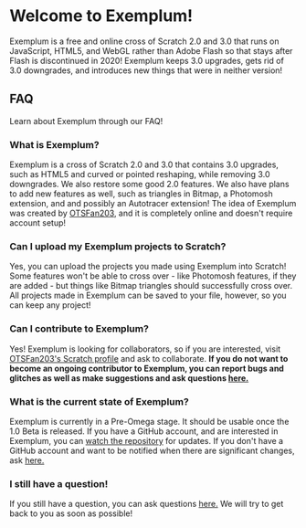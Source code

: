 <h1> Welcome to Exemplum! </h1>

   <p> Exemplum is a free and online cross of Scratch 2.0 and 3.0 that runs on JavaScript, HTML5, and WebGL rather than Adobe Flash so that stays after Flash is discontinued in 2020! Exemplum keeps 3.0 upgrades, gets rid of 3.0 downgrades, and introduces new things that were in neither version! </p>

<h2> FAQ </h2>

   <p> Learn about Exemplum through our FAQ! </p>

<h3> What is Exemplum? </h3>

   <p> Exemplum is a cross of Scratch 2.0 and 3.0 that contains 3.0 upgrades, such as HTML5 and curved or pointed reshaping, while removing 3.0 downgrades. We also restore some good 2.0 features. We also have plans to add new features as well, such as triangles in Bitmap, a Photomosh extension, and and possibly an Autotracer extension! The idea of Exemplum was created by <a href="https://scratch.mit.edu/users/OTSFan203">OTSFan203</a>, and it is completely online and doesn't require account setup! </p>
   
<h3>Can I upload my Exemplum projects to Scratch?</h3>

   <p> Yes, you can upload the projects you made using Exemplum into Scratch! Some features won't be able to cross over - like Photomosh features, if they are added - but things like Bitmap triangles should successfully cross over. All projects made in Exemplum can be saved to your file, however, so you can keep any project! </p>
   
<h3> Can I contribute to Exemplum? </h3>

   <p> Yes! Exemplum is looking for collaborators, so if you are interested, visit <a href="https://scratch.mit.edu/users/OTSFan203">OTSFan203's Scratch profile</a> and ask to collaborate. <strong> If you do not want to become an ongoing contributor to Exemplum, you can report bugs and glitches as well as make suggestions and ask questions <a href="https://github.com/otsfan203/exemplum/issues">here.</a> </strong> </p>
   
<h3> What is the current state of Exemplum? </h3>

   <p> Exemplum is currently in a Pre-Omega stage. It should be usable once the 1.0 Beta is released. If you have a GitHub account, and are interested in Exemplum, you can <a href="https://github.com/otsfan203/exemplum/">watch the repository</a> for updates. If you don't have a GitHub account and want to be notified when there are significant changes, ask <a href="https://scratch.mit.edu/users/OTSFan203"> here. </a></p>
   
<h3> I still have a question! </h3>

   <p> If you still have a question, you can ask questions <a href="https://github.com/otsfan203/exemplum/issues">here.</a> We will try to get back to you as soon as possible! </p>
